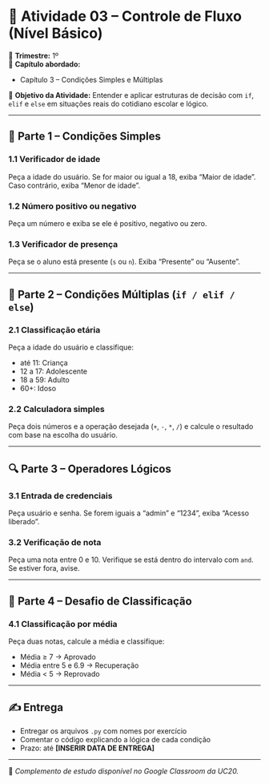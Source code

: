 # 🧪 Atividade 03 – Controle de Fluxo (Nível Básico)

📅 **Trimestre:** 1º  
📘 **Capítulo abordado:**  
- Capítulo 3 – Condições Simples e Múltiplas

🎯 **Objetivo da Atividade:**
Entender e aplicar estruturas de decisão com `if`, `elif` e `else` em situações reais do cotidiano escolar e lógico.

---

## 🧠 Parte 1 – Condições Simples

### 1.1 Verificador de idade
Peça a idade do usuário. Se for maior ou igual a 18, exiba “Maior de idade”. Caso contrário, exiba “Menor de idade”.

### 1.2 Número positivo ou negativo
Peça um número e exiba se ele é positivo, negativo ou zero.

### 1.3 Verificador de presença
Peça se o aluno está presente (`s` ou `n`). Exiba “Presente” ou “Ausente”.

---

## 🔄 Parte 2 – Condições Múltiplas (`if / elif / else`)

### 2.1 Classificação etária
Peça a idade do usuário e classifique:
- até 11: Criança
- 12 a 17: Adolescente
- 18 a 59: Adulto
- 60+: Idoso

### 2.2 Calculadora simples
Peça dois números e a operação desejada (`+`, `-`, `*`, `/`) e calcule o resultado com base na escolha do usuário.

---

## 🔍 Parte 3 – Operadores Lógicos

### 3.1 Entrada de credenciais
Peça usuário e senha. Se forem iguais a “admin” e “1234”, exiba “Acesso liberado”.

### 3.2 Verificação de nota
Peça uma nota entre 0 e 10. Verifique se está dentro do intervalo com `and`. Se estiver fora, avise.

---

## 💬 Parte 4 – Desafio de Classificação

### 4.1 Classificação por média
Peça duas notas, calcule a média e classifique:
- Média ≥ 7 → Aprovado
- Média entre 5 e 6.9 → Recuperação
- Média < 5 → Reprovado

---

## ✍️ Entrega

- Entregar os arquivos `.py` com nomes por exercício
- Comentar o código explicando a lógica de cada condição
- Prazo: até **[INSERIR DATA DE ENTREGA]**

---

🔗 *Complemento de estudo disponível no Google Classroom da UC20.*